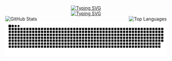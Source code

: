 <div  align="center"><a href="https://git.io/typing-svg"><img src="https://readme-typing-svg.demolab.com?font=Fira+Code&pause=1000&color=5848F7&center=true&random=false&width=435&lines=Hi+%F0%9F%96%90%EF%B8%8F+I'm+Ebru+%E2%9C%A8" alt="Typing SVG" /></a>
  <br>
<a href="https://git.io/typing-svg"><img src="https://readme-typing-svg.demolab.com?font=Fira+Code&pause=1000&color=136B00&center=true&random=false&width=435&lines=I'm+a+Computer+Engineer+in+Samsun." alt="Typing SVG" /></a>
<div style="display: flex; justify-content: space-between;">
  <img src="https://github-readme-stats.vercel.app/api?username=yrtdsebru&show_icons=true&count_private=true&theme=darcula&hide_border=true&hide=issues,contribs&bg_color=00000000" alt="GitHub Stats" style="height: 50%; width: auto;">
  <img src="https://github-readme-stats.vercel.app/api/top-langs/?username=yrtdsebru&layout=compact&hide_border=true&theme=darcula&bg_color=00000000&langs_count=6&hide=jupyter%20notebook,tex,css,php&exclude_repo=Pacman-AI" alt="Top Languages" style="height: 50%; width: auto;">
</div> 
<picture>
  <source media="(prefers-color-scheme: dark)" srcset="https://raw.githubusercontent.com/yrtdsebru/yrtdsebru/output/github-contribution-grid-snake-dark.svg">
  <source media="(prefers-color-scheme: light)" srcset="https://raw.githubusercontent.com/yrtdsebru/yrtdsebru/output/github-contribution-grid-snake.svg">
  <img alt="github contribution grid snake animation" src="https://raw.githubusercontent.com/yrtdsebru/yrtdsebru/output/github-contribution-grid-snake.svg">
</picture>
</div>

 
